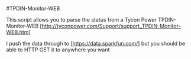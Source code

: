 #TPDIN-Monitor-WEB 

This script allows you to parse the status from a Tycon Power TPDIN-Monitor-WEB [http://tyconpower.com/Support/support_TPDIN-Monitor-WEB.htm]

I push the data through to [https://data.sparkfun.com/] but you should be able to HTTP GET it to anywhere you want
